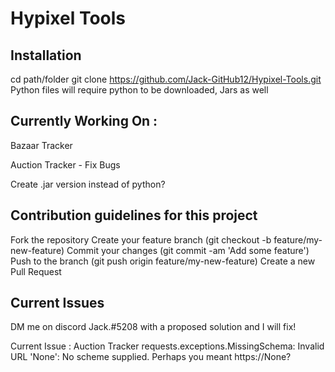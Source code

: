 # Hypixel Tools

## Installation
cd path/folder
git clone https://github.com/Jack-GitHub12/Hypixel-Tools.git
Python files will require python to be downloaded, Jars as well
## Currently Working On :
Bazaar Tracker

Auction Tracker - Fix Bugs

Create .jar version instead of python?
## Contribution guidelines for this project

Fork the repository
Create your feature branch (git checkout -b feature/my-new-feature)
Commit your changes (git commit -am 'Add some feature')
Push to the branch (git push origin feature/my-new-feature)
Create a new Pull Request

## Current Issues


DM me on discord Jack.#5208 with a proposed solution and I will fix!

Current Issue : Auction Tracker
requests.exceptions.MissingSchema: Invalid URL 'None': No scheme supplied. Perhaps you meant https://None?
